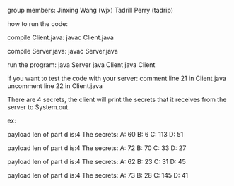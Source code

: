 group members: Jinxing Wang (wjx)
               Tadrill Perry (tadrip)

how to run the code:

compile Client.java:
  javac Client.java

compile Server.java:
  javac Server.java

run the program:
  java Server
  java Client
  java Client


if you want to test the code with your server:
comment line 21 in Client.java
uncomment line 22 in Client.java


There are 4 secrets, the client will print the secrets that it receives from the server to System.out.

ex:

payload len of part d is:4
The secrets:
A: 60
B: 6
C: 113
D: 51

payload len of part d is:4
The secrets:
A: 72
B: 70
C: 33
D: 27

payload len of part d is:4
The secrets:
A: 62
B: 23
C: 31
D: 45

payload len of part d is:4
The secrets:
A: 73
B: 28
C: 145
D: 41
